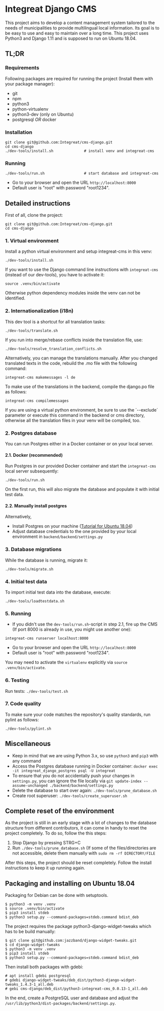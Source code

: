 # Integreat Django CMS
This project aims to develop a content management system tailored to the needs of municipalities to provide multilingual local information. Its goal is to be easy to use and easy to maintain over a long time. This project uses Python3 and Django 1.11 and is supposed to run on Ubuntu 18.04.

## TL;DR

### Requirements
Following packages are required for running the project (Install them with your package manager):
* git
* npm
* python3
* python-virtualenv
* python3-dev (only on Ubuntu)
* postgresql *OR* docker

### Installation
````
git clone git@github.com:Integreat/cms-django.git
cd cms-django
./dev-tools/install.sh              # install venv and integreat-cms
````
### Running
````
./dev-tools/run.sh                  # start database and integreat-cms
````
* Go to your browser and open the URL `http://localhost:8000`
* Default user is "root" with password "root1234".

## Detailed instructions

First of all, clone the project:
````
git clone git@github.com:Integreat/cms-django.git
cd cms-django
````

### 1. Virtual environment
Install a python virtual environment and setup integreat-cms in this venv:
```
./dev-tools/install.sh
```
If you want to use the Django command line instructions with `integreat-cms` (instead of our dev-tools), you have to activate it:
```
source .venv/bin/activate
```
Otherwise python dependency modules inside the venv can not be identified.

### 2. Internationalization (i18n)
This dev tool is a shortcut for all translation tasks:
```
./dev-tools/translate.sh
```
If you run into merge/rebase conflicts inside the translation file, use:
```
./dev-tools/resolve_translation_conflicts.sh
```
Alternatively, you can manage the translations manually.
After you changed translated texts in the code, rebuild the .mo file with the following command:
```
integreat-cms makemessages -l de
```
To make use of the translations in the backend, compile the django.po file as follows:
```
integreat-cms compilemessages
```
If you are using a virtual python environment, be sure to use the ´--exclude´ parameter or execute this command in the backend or cms directory, otherwise all the translation files in your venv will be compiled, too.

### 2. Postgres database
You can run Postgres either in a Docker container or on your local server.

####  2.1. Docker (recommended)
Run Postgres in our provided Docker container and start the `integreat-cms` local server subsequently:
```
./dev-tools/run.sh
```
On the first run, this will also migrate the database and populate it with initial test data.

#### 2.2. Manually install postgres
Alternatively,
* Install Postgres on your machine ([Tutorial for Ubuntu 18.04](https://www.digitalocean.com/community/tutorials/how-to-install-and-use-postgresql-on-ubuntu-18-04))
* Adjust database credentials to the one provided by your local environment in `backend/backend/settings.py`

### 3. Database migrations
While the database is running, migrate it:
```
./dev-tools/migrate.sh
```

### 4. Initial test data
To import initial test data into the database, execute:
```
./dev-tools/loadtestdata.sh
```

### 5. Running
* If you didn't use the `dev-tools/run.sh`-script in step 2.1,  fire up the CMS (If port 8000 is already in use, you might use another one):
```
integreat-cms runserver localhost:8000
```

* Go to your browser and open the URL `http://localhost:8000`
* Default user is "root" with password "root1234".

You may need to activate the `virtualenv` explicitly via `source .venv/bin/activate`.

### 6. Testing
Run tests: `./dev-tools/test.sh`

### 7. Code quality
To make sure your code matches the repository's quality standards, run pylint as follows:
```
./dev-tools/pylint.sh
```

## Miscellaneous
* Keep in mind that we are using Python 3.x, so use `python3` and `pip3` with any command
* Access the Postgres database running in Docker container: `docker exec -it integreat_django_postgres psql -U integreat`
* To ensure that you do not accidentally push your changes in `settings.py`, you can ignore the file locally via `git update-index --assume-unchanged ./backend/backend/settings.py`
* Delete the database to start over again: `./dev-tools/prune_database.sh`
* Create root superuser: `./dev-tools/create_superuser.sh`

## Complete reset of the environment
As the project is still in an early stage with a lot of changes to the database structure from different contributors, it can come in handy to reset the project completely. To do so, follow the this steps:
1. Stop Django by pressing STRG+C
4. Run `./dev-tools/prune_database.sh` 
(If some of the files/directories are not accessible, delete them manually with `sudo rm -rf DIRECTORY/FILE`

After this steps, the project should be reset completely. Follow the install instructions to keep it up running again.

## Packaging and installing on Ubuntu 18.04
Packaging for Debian can be done with setuptools.
```
$ python3 -m venv .venv
$ source .venv/bin/activate
$ pip3 install stdeb
$ python3 setup.py --command-packages=stdeb.command bdist_deb
```
The project requires the package python3-django-widget-tweaks which has to be build manually:
````
$ git clone git@github.com:jazzband/django-widget-tweaks.git
$ cd django-widget-tweaks
$ python3 -m venv .venv
$ pip3 install stdeb
$ python3 setup.py --command-packages=stdeb.command bdist_deb
````
Then install both packages with gdebi:
````
# apt install gdebi postgresql
# gdebi django-widget-tweaks/deb_dist/python3-django-widget-tweaks_1.4.3-1_all.deb
# gebi cms-django/deb_dist/python3-integreat-cms_0.0.13-1_all.deb
````
In the end, create a PostgreSQL user and database and adjust the `/usr/lib/python3/dist-packages/backend/settings.py`.
